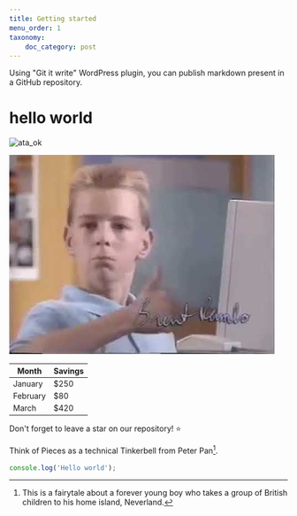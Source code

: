 ```yaml
---
title: Getting started
menu_order: 1
taxonomy:
    doc_category: post
---
```



Using "Git it write" WordPress plugin, you can publish markdown present in a GitHub repository.

# hello world


![ata_ok](https://i.pinimg.com/474x/23/c3/a7/23c3a7fe761a8df18fd40a4766907936.jpg)


![like](/_images//hqdefault.jpg)


| Month    | Savings |
| -------- | ------- |
| January  | $250    |
| February | $80     |
| March    | $420    |


Don't forget to leave a star on our repository! :star:

Think of Pieces as a technical Tinkerbell from Peter Pan[^2].

[^2]: This is a fairytale about a forever young boy who takes a group of British children to his home island, Neverland.


```js
console.log('Hello world');
```